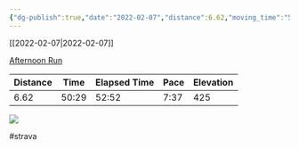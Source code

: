 ```yaml
---
{"dg-publish":true,"date":"2022-02-07","distance":6.62,"moving_time":"50:29","elapsed_time":"52:52","pace":"7:37","total_elevation_gain":425,"url":"https://www.strava.com/activities/6647909676","permalink":"/01-personal/strava/2022-02-07-afternoon-run/","dgPassFrontmatter":true}
---
```



[[2022-02-07\|2022-02-07]]

[Afternoon Run](https://www.strava.com/activities/6647909676)

| Distance | Time  | Elapsed Time | Pace | Elevation |
| -------- | ----- | ------------ | ---- | --------- |
| 6.62     | 50:29 | 52:52        | 7:37 | 425       |



    
![](https://dgtzuqphqg23d.cloudfront.net/nk59Z4qtMbihFXpO4WShBAqfnHhkWAcIjecIL94x-6Q-768x576.jpg)

    

#strava

